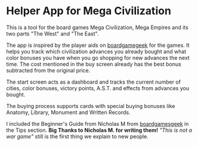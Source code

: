 # Helper App for Mega Civilization

This is a tool for the board games Mega Civilization,
Mega Empires and its two parts "The West" and "The East".

The app is inspired by the player aids on [boardgamegeek](https://boardgamegeek.com/boardgame/184424/mega-civilization) for the games.
It helps you track which civilization advances you already bought and what color bonuses you have 
when you go shopping for new advances the next time. The cost mentioned in the buy screen already 
has the best bonus subtracted from the original price.

The start screen acts as a dashboard and tracks the current number of cities, color bonuses, 
victory points, A.S.T. and effects from advances you bought.

The buying process supports cards with special buying bonuses like Anatomy, Library, 
Monument and Written Records.

I included the Beginner's Guide from Nicholas M from [boardgamesgeek](https://boardgamegeek.com/boardgame/184424/mega-civilization/files) in the Tips section. 
**Big Thanks to Nicholas M. for writing them!** 
*"This is not a war game"* still is the first thing we explain to new people.


